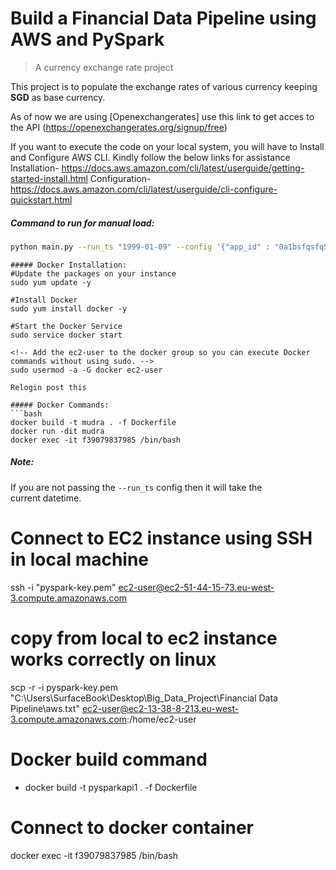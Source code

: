 # Build a Financial Data Pipeline using AWS and PySpark

>A currency exchange rate project

This project is to populate the exchange rates of various currency keeping
**SGD** as base currency.

As of now we are using [Openexchangerates]
use this link to get acces to the API (https://openexchangerates.org/signup/free)

If you want to execute the code on your local system, you will have to Install and Configure AWS CLI. Kindly follow the below links for assistance
Installation-  https://docs.aws.amazon.com/cli/latest/userguide/getting-started-install.html
Configuration- https://docs.aws.amazon.com/cli/latest/userguide/cli-configure-quickstart.html

##### Command to run for manual load:
```bash
python main.py --run_ts "1999-01-09" --config '{"app_id" : "0a1bsfqsfq54143be30118cee7f7164","s3_out_location":"s3://pysparkapi1/api_response/","s3_error_out_location":"s3://pysparkapi1/api_response/error/"}'
```
```
##### Docker Installation:
#Update the packages on your instance
sudo yum update -y

#Install Docker
sudo yum install docker -y

#Start the Docker Service
sudo service docker start

<!-- Add the ec2-user to the docker group so you can execute Docker commands without using sudo. -->
sudo usermod -a -G docker ec2-user

Relogin post this
```

```
##### Docker Commands:
```bash
docker build -t mudra . -f Dockerfile     
docker run -dit mudra                     
docker exec -it f39079837985 /bin/bash 
```

##### Note:

If you  are not passing the `--run_ts` config then it will take the  
current datetime.

# Connect to EC2 instance using SSH in local machine
ssh -i "pyspark-key.pem" ec2-user@ec2-51-44-15-73.eu-west-3.compute.amazonaws.com

# copy from local to ec2 instance works correctly on linux
scp -r -i pyspark-key.pem "C:\Users\SurfaceBook\Desktop\Big_Data_Project\Financial Data Pipeline\aws.txt" ec2-user@ec2-13-38-8-213.eu-west-3.compute.amazonaws.com:/home/ec2-user

# Docker build command
- docker build -t pysparkapi1 . -f Dockerfile


# Connect to docker container
docker exec -it f39079837985 /bin/bash
